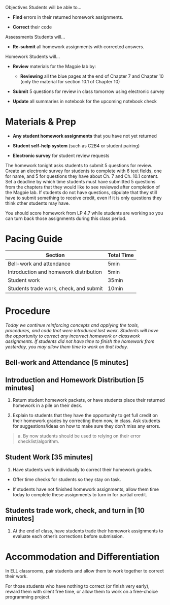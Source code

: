 Objectives Students will be able to…

-   **Find** errors in their returned homework assignments.

-   **Correct** their code

Assessments Students will...

-   **Re-submit** all homework assignments with corrected answers.

Homework Students will...

-   **Review** materials for the Magpie lab by:

    -   **Reviewing** all the blue pages at the end of Chapter 7 and Chapter 10 (only the material for section 10.1 of Chapter 10)

-   **Submit** 5 questions for review in class tomorrow using electronic survey

-   **Update** all summaries in notebook for the upcoming notebook check

Materials & Prep
================

-   **Any student homework assignments** that you have not yet returned

-   **Student self-help system** (such as C2B4 or student pairing)

-   **Electronic survey** for student review requests

The homework tonight asks students to submit 5 questions for review. Create an electronic survey for students to complete with 6 text fields, one for name, and 5 for questions they have about Ch. 7 and Ch. 10.1 content. Set a deadline by which time students must have submitted 5 questions from the chapters that they would like to see reviewed after completion of the Magpie lab. If students do not have questions, stipulate that they still have to submit something to receive credit, even if it is only questions they think other students may have.

You should score homework from LP 4.7 while students are working so you can turn back those assignments during this class period.

Pacing Guide
============

| Section                                | Total Time |
|----------------------------------------|------------|
| Bell-work and attendance               | 5min       |
| Introduction and homework distribution | 5min       |
| Student work                           | 35min      |
| Students trade work, check, and submit | 10min      |

Procedure
=========

*Today we continue reinforcing concepts and applying the tools, procedures, and code that were introduced last week. Students will have the opportunity to correct any incorrect homework or classwork assignments. If students did not have time to finish the homework from yesterday, you may allow them time to work on that today.*

Bell-work and Attendance \[5 minutes\]
--------------------------------------

Introduction and Homework Distribution \[5 minutes\]
----------------------------------------------------

1. Return student homework packets, or have students place their returned homework in a pile on their desk.

2. Explain to students that they have the opportunity to get full credit on their homework grades by correcting them now, in class. Ask students for suggestions/ideas on how to make sure they don’t miss any errors.

> a. By now students should be used to relying on their error checklist/algorithm.

Student Work \[35 minutes\]
---------------------------

1. Have students work individually to correct their homework grades.

-   Offer time checks for students so they stay on task.

-   If students have not finished homework assignments, allow them time today to complete these assignments to turn in for partial credit.

Students trade work, check, and turn in \[10 minutes\]
------------------------------------------------------

1. At the end of class, have students trade their homework assignments to evaluate each other’s corrections before submission.

Accommodation and Differentiation
=================================

In ELL classrooms, pair students and allow them to work together to correct their work.

For those students who have nothing to correct (or finish very early), reward them with silent free time, or allow them to work on a free-choice programming project.

